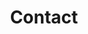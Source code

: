 ---
title: "Contact" # in any language you want
# layout: "contact" # is necessary
# url: "/contact"
description: "Description for contact"
summary: "contact"
---